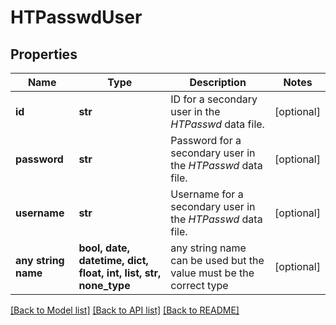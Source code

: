 # HTPasswdUser


## Properties
Name | Type | Description | Notes
------------ | ------------- | ------------- | -------------
**id** | **str** | ID for a secondary user in the _HTPasswd_ data file. | [optional]
**password** | **str** | Password for a secondary user in the _HTPasswd_ data file. | [optional]
**username** | **str** | Username for a secondary user in the _HTPasswd_ data file. | [optional]
**any string name** | **bool, date, datetime, dict, float, int, list, str, none_type** | any string name can be used but the value must be the correct type | [optional]

[[Back to Model list]](../README.md#documentation-for-models) [[Back to API list]](../README.md#documentation-for-api-endpoints) [[Back to README]](../README.md)
